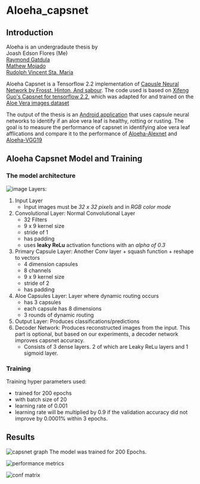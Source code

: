 # Aloeha_capsnet

## Introduction 
Aloeha is an undergradaute thesis by\
Joash Edson Flores (Me)\
[Raymond Gatdula](https://github.com/Exqst)\
[Mathew Mojado](https://github.com/MachuMachu)\
[Rudolph Vincent Sta. Maria](https://github.com/raze47)

Aloeha Capsnet is a Tensorflow 2.2 implementation of [Capusle Neural Network by Frosst, Hinton, And sabour](https://link-url-here.org). The code used is based on 
[Xifeng Guo's Capsnet for tensorflow 2.2](https://github.com/XifengGuo/CapsNet-Keras/tree/tf2.2), which was adapted for and trained on the [Aloe Vera images dataset](https://www.kaggle.com/rubab123/aloe-vera-images)

The output of the thesis is an [Android application](https://github.com/Jedflo/Aloeha_UI_Manager) that uses capsule neural networks to identify if an aloe vera leaf is healthy, rotting or rusting. 
The goal is to measure the performance of capsnet in identifying aloe vera leaf afflications and compare it to the performance of [Aloeha-Alexnet](https://github.com/raze47/AlexNet-Aloeha) and [Aloeha-VGG19](https://github.com/raze47/VGG19-Aloeha)

## Aloeha Capsnet Model and Training
### The model architecture
![image](https://user-images.githubusercontent.com/82581503/156983510-3109d1e1-0ec7-40e0-878f-c4c39ab1bebd.png)
 Layers:
 1. Input Layer
    * Input images must be *32 x 32 pixels* and in *RGB color mode* 
 2. Convolutional Layer: Normal Convolutional Layer
    * 32 Filters 
    * 9 x 9 kernel size
    * stride of 1
    * has padding
    * uses **leaky ReLu** activation functions with an *alpha of 0.3*
 3. Primary Capsule Layer: Another Conv layer + squash function + reshape to vectors
    * 4 dimension capsules
    * 8 channels 
    * 9 x 9 kernel size
    * stride of 2
    * has padding
 4. Aloe Capsules Layer: Layer where dynamic routing occurs
    * has 3 capsules
    * each capsule has 8 dimensions
    * 3 rounds of dynamic routing
 5. Output Layer: Produces classifications/predictions
 6. Decoder Network: Produces reconstructed images from the input. This part is optional, but based on our experiments, a decoder network improves capsnet accuracy.
    * Consists of 3 dense layers. 2 of which are Leaky ReLu layers and 1 sigmoid layer. 

### Training  
Training hyper parameters used:
   * trained for 200 epochs
   * with batch size of 20
   * learning rate of 0.001
   * learning rate will be multiplied by 0.9 if the validation accuracy did not improve by 0.0001% within 3 epochs.


## Results

![capsnet graph](https://user-images.githubusercontent.com/82581503/156989638-ab8b0a25-83cd-494c-a2e0-836b078780b7.png)
The model was trained for 200 Epochs. 

![performance metrics](https://user-images.githubusercontent.com/82581503/156989725-55d0803e-5a21-4393-bbee-e4ff4e1ae03e.png)

![conf matrix](https://user-images.githubusercontent.com/82581503/156989788-34036c61-3d30-40d1-a767-f862c0e3ed15.png)

